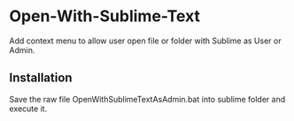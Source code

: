 # Open-With-Sublime-Text
Add context menu to allow user open file or folder with Sublime as User or Admin.

## Installation

Save the raw file OpenWithSublimeTextAsAdmin.bat into sublime folder and execute it.
